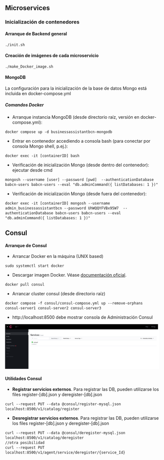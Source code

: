 

## Microservices

### Inicialización de contenedores

#### Arranque de Backend general
```
./init.sh
```

#### Creación de imágenes de cada microservicio
```
./make_Docker_image.sh
```
#### MongoDB

La configuración para la inicialización de la base de datos Mongo está incluida en docker-compose.yml

##### Comandos Docker 

- Arranque instancia MongoDB (desde directorio raíz, versión en docker-compose.yml):
```
docker compose up -d businessassistantbcn-mongodb
```

- Entrar en contenedor accediendo a consola bash (para conectar por consola Mongo shell, p.ej.):
```
docker exec -it [containerID] bash
```

- Verificación de inicialización Mongo (desde dentro del contenedor): ejecutar desde cmd
```
mongosh --username [user] --password [pwd]  --authenticationDatabase babcn-users babcn-users --eval "db.adminCommand({ listDatabases: 1 })"
```

- Verificación de inicialización Mongo (desde fuera del contenedor):

```
docker exec -it [containerID] mongosh --username admin_businessassistantbcn --password UhWQQYFVBx95W7  --authenticationDatabase babcn-users babcn-users --eval "db.adminCommand({ listDatabases: 1 })"
```



## Consul



#### Arranque de Consul

- Arrancar Docker en la máquina (UNIX based)
```
sudo systemctl start docker 
```
- Descargar imagen Docker. Véase [documentación oficial](https://hub.docker.com/_/consul).
```
docker pull consul
```

- Arrancar cluster consul (desde directorio raíz)
```
docker compose -f consul/consul-compose.yml up --remove-orphans consul-server1 consul-server2 consul-server3
```

- http://localhost:8500 debe mostrar consola de Administración Consul 

![Administracion Consul](../img/Consul.png)


#### Utilidades Consul
- **Registrar servicios externos**. Para registrar las DB, pueden utilizarse los files register-[db].json y deregister-[db].json
```
curl --request PUT --data @consul/register-mysql.json localhost:8500/v1/catalog/register
```
- **Desregistrar servicios externos**. Para registrar las DB, pueden utilizarse los files register-[db].json y deregister-[db].json
```
curl --request PUT --data @consul/deregister-mysql.json localhost:8500/v1/catalog/deregister
//otra posibilidad
curl --request PUT localhost:8500/v1/agent/service/deregister/{service_Id}
```



